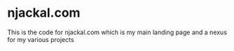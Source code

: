 # njackal.com

This is the code for njackal.com which is my main landing page and a nexus for my various projects